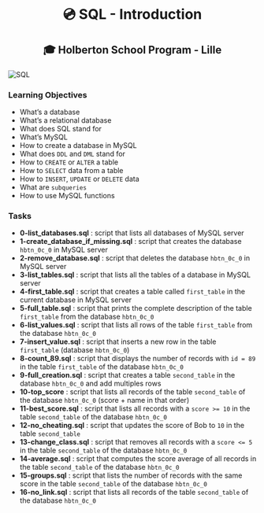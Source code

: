 # <p align="center">💿 SQL - Introduction</p>
## <p align="center">🎓 Holberton School Program - Lille</p>

![SQL](https://i.imgur.com/LAx6q0L.jpg)

### Learning Objectives

- What’s a database
- What’s a relational database
- What does SQL stand for
- What’s MySQL
- How to create a database in MySQL
- What does `DDL` and `DML` stand for
- How to `CREATE` or `ALTER` a table
- How to `SELECT` data from a table
- How to `INSERT`, `UPDATE` or `DELETE` data
- What are `subqueries`
- How to use MySQL functions

### Tasks

- **0-list_databases.sql** : script that lists all databases of MySQL server
- **1-create_database_if_missing.sql** : script that creates the database `hbtn_0c_0` in MySQL server
- **2-remove_database.sql** : script that deletes the database `hbtn_0c_0` in MySQL server
- **3-list_tables.sql** : script that lists all the tables of a database in MySQL server
- **4-first_table.sql** : script that creates a table called `first_table` in the current database in MySQL server
- **5-full_table.sql** : script that prints the complete description of the table `first_table` from the database `hbtn_0c_0`
- **6-list_values.sql** : script that lists all rows of the table `first_table` from the database `hbtn_0c_0`
- **7-insert_value.sql** : script that inserts a new row in the table `first_table` (database `hbtn_0c_0`)
- **8-count_89.sql** : script that displays the number of records with `id = 89` in the table `first_table` of the database `hbtn_0c_0`
- **9-full_creation.sql** : script that creates a table `second_table` in the database `hbtn_0c_0` and add multiples rows
- **10-top_score** : script that lists all records of the table `second_table` of the database `hbtn_0c_0` (score + name in that order)
- **11-best_score.sql** : script that lists all records with a `score >= 10` in the table `second_table` of the database `hbtn_0c_0`
- **12-no_cheating.sql** : script that updates the score of Bob to `10` in the table `second_table`
- **13-change_class.sql** : script that removes all records with a `score <= 5` in the table `second_table` of the database `hbtn_0c_0`
- **14-average.sql** : script that computes the score average of all records in the table `second_table` of the database `hbtn_0c_0`
- **15-groups.sql** : script that lists the number of records with the same score in the table `second_table` of the database `hbtn_0c_0`
- **16-no_link.sql** : script that lists all records of the table `second_table` of the database `hbtn_0c_0`

